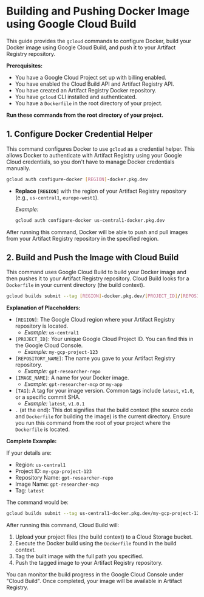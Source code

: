 # Building and Pushing Docker Image using Google Cloud Build

This guide provides the `gcloud` commands to configure Docker, build your Docker image using Google Cloud Build, and push it to your Artifact Registry repository.

**Prerequisites:**

*   You have a Google Cloud Project set up with billing enabled.
*   You have enabled the Cloud Build API and Artifact Registry API.
*   You have created an Artifact Registry Docker repository.
*   You have `gcloud` CLI installed and authenticated.
*   You have a `Dockerfile` in the root directory of your project.

**Run these commands from the root directory of your project.**

## 1. Configure Docker Credential Helper

This command configures Docker to use `gcloud` as a credential helper. This allows Docker to authenticate with Artifact Registry using your Google Cloud credentials, so you don't have to manage Docker credentials manually.

```bash
gcloud auth configure-docker [REGION]-docker.pkg.dev
```

*   **Replace `[REGION]`** with the region of your Artifact Registry repository (e.g., `us-central1`, `europe-west1`).

    *Example:*
    ```bash
    gcloud auth configure-docker us-central1-docker.pkg.dev
    ```

After running this command, Docker will be able to push and pull images from your Artifact Registry repository in the specified region.

## 2. Build and Push the Image with Cloud Build

This command uses Google Cloud Build to build your Docker image and then pushes it to your Artifact Registry repository. Cloud Build looks for a `Dockerfile` in your current directory (the build context).

```bash
gcloud builds submit --tag [REGION]-docker.pkg.dev/[PROJECT_ID]/[REPOSITORY_NAME]/[IMAGE_NAME]:[TAG] .
```

**Explanation of Placeholders:**

*   `[REGION]`: The Google Cloud region where your Artifact Registry repository is located.
    *   *Example:* `us-central1`
*   `[PROJECT_ID]`: Your unique Google Cloud Project ID. You can find this in the Google Cloud Console.
    *   *Example:* `my-gcp-project-123`
*   `[REPOSITORY_NAME]`: The name you gave to your Artifact Registry repository.
    *   *Example:* `gpt-researcher-repo`
*   `[IMAGE_NAME]`: A name for your Docker image.
    *   *Example:* `gpt-researcher-mcp` or `my-app`
*   `[TAG]`: A tag for your image version. Common tags include `latest`, `v1.0`, or a specific commit SHA.
    *   *Example:* `latest`, `v1.0.1`
*   `.` (at the end): This dot signifies that the build context (the source code and `Dockerfile` for building the image) is the current directory. Ensure you run this command from the root of your project where the `Dockerfile` is located.

**Complete Example:**

If your details are:
*   Region: `us-central1`
*   Project ID: `my-gcp-project-123`
*   Repository Name: `gpt-researcher-repo`
*   Image Name: `gpt-researcher-mcp`
*   Tag: `latest`

The command would be:

```bash
gcloud builds submit --tag us-central1-docker.pkg.dev/my-gcp-project-123/gpt-researcher-repo/gpt-researcher-mcp:latest .
```

After running this command, Cloud Build will:
1.  Upload your project files (the build context) to a Cloud Storage bucket.
2.  Execute the Docker build using the `Dockerfile` found in the build context.
3.  Tag the built image with the full path you specified.
4.  Push the tagged image to your Artifact Registry repository.

You can monitor the build progress in the Google Cloud Console under "Cloud Build". Once completed, your image will be available in Artifact Registry.
